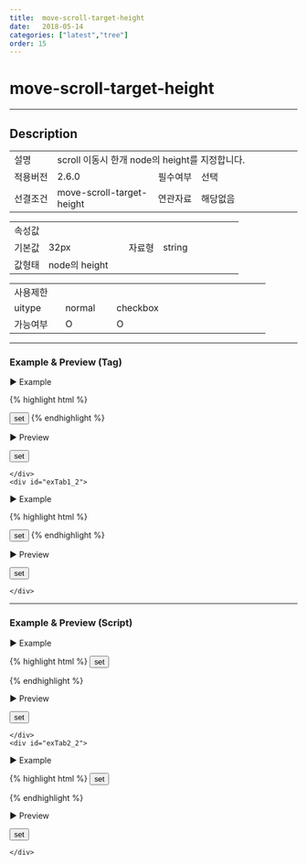 ```yaml
---
title:  move-scroll-target-height
date:   2018-05-14
categories: ["latest","tree"]
order: 15
---
```


move-scroll-target-height
===

---

## Description

<table style="width:100%">
    <colgroup>
        <col width="15%"/>
        <col width="35%"/>
        <col width="15%"/>
        <col width="35%"/>
    </colgroup>
    <tr>
        <td class="tdTitle">설명</td>
        <td colspan="3">scroll 이동시 한개 node의 height를 지정합니다.</td>
    </tr>
    <tr>
        <td class="tdTitle">적용버전</td>
        <td>2.6.0</td>
        <td class="tdTitle">필수여부</td>
        <td>선택</td>
    </tr>
    <tr>
        <td class="tdTitle">선결조건</td>
        <td>move-scroll-target-height</td>
        <td class="tdTitle">연관자료</td>
        <td>해당없음</td>
    </tr>
</table>
<table style="width:100%">
    <colgroup>
        <col width="15%"/>
        <col width="35%"/>
        <col width="15%"/>
        <col width="35%"/>
    </colgroup>
    <tr>
        <td class="tdTitle tdBg" colspan="4">속성값</td>
    </tr>
    <tr>
        <td class="tdTitle">기본값</td>
        <td>32px</td>
        <td class="tdTitle">자료형</td>
        <td>string</td>
    </tr>
    <tr>
        <td class="tdTitle">값형태</td>
        <td colspan="3">node의 height</td>
    </tr>
</table>
<table style="width:100%">
    <colgroup>
        <col width="20%"/>
        <col width="20%"/>
        <col width="20%"/>
        <col width="20%"/>
        <col width="20%"/>
    </colgroup>
    <tr>
        <td class="tdTitle tdBg" colspan="5">사용제한</td>
    </tr>
    <tr>
        <td>uitype</td>
        <td class="tdCenter">normal</td>
        <td class="tdCenter">checkbox</td>
        <td></td>
        <td></td>
    </tr>
    <tr>
        <td>가능여부</td>
        <td class="tdBlue tdCenter">O</td>
        <td class="tdBlue tdCenter">O</td>
        <td></td>
        <td></td>
    </tr>
</table>

---
### Example & Preview (Tag)

<script>
    var treeJsonData=[
        { "id":"1",     "pid":"-1",  "order" : "1", "text" : "1", "tooltip":"tooltip1" },
        { "id":"1_1",   "pid":"1",   "order" : "1", "text" : "1_1", "tooltip":"tooltip1_1" },
        { "id":"1_2",   "pid":"1",   "order" : "2", "text" : "1_2", "tooltip":"tooltip1_2" },
        { "id":"1_1_1", "pid":"1_1", "order" : "1", "text" : "1_1_1", "tooltip":"tooltip1_1_1" },
        { "id":"1_2_1", "pid":"1_2", "order" : "2", "text" : "1_2_1", "tooltip":"tooltip1_2_1" }
    ];
</script>

<style>
    .tab-content{
        height: 200px;
    }
</style>

<sbux-tabs id="exTab1" name="exTab1" uitype="normal" title-target-id-array="exTab1_1^exTab1_2" title-text-array="normal(변동형)^checkbox(변동형)" is-scrollable="false">
</sbux-tabs>
<div id="scrollArea" class="tab-content">
    <div id="exTab1_1">

▶ Example

{% highlight html %}
<script>
    var treeJsonData=[
        { "id":"1",     "pid":"-1",  "order" : "1", "text" : "1" },
        { "id":"1_1",   "pid":"1",   "order" : "1", "text" : "1_1" },
        { "id":"1_2",   "pid":"1",   "order" : "2", "text" : "1_2" },
        { "id":"1_1_1", "pid":"1_1", "order" : "1", "text" : "1_1_1" },
        { "id":"1_2_1", "pid":"1_2", "order" : "2", "text" : "1_2_1" }
    ]; 
</script>
<input type="button" value="set" onclick="SBUxMethod.set('sbTagNm1_1', '1_2_1', 'expandParents')">
<sbux-tree id="sbIdx1_1" name="sbTagNm1_1" uitype="normal" jsondata-ref="treeJsonData" move-scroll-target-id="scrollArea" move-scroll-target-height="50px"></sbux-tree>
{% endhighlight %}


<br>

▶ Preview 

<input type="button" value="set" onclick="SBUxMethod.set('sbTagNm1_1', '1_2_1', 'expandParents')">
<sbux-tree id="sbIdx1_1" name="sbTagNm1_1" uitype="normal" jsondata-ref="treeJsonData" move-scroll-target-id="scrollArea" move-scroll-target-height="50px"></sbux-tree>

    </div>
    <div id="exTab1_2">

▶ Example

{% highlight html %}
<script>
    var treeJsonData=[
        { "id":"1",     "pid":"-1",  "order" : "1", "text" : "1" },
        { "id":"1_1",   "pid":"1",   "order" : "1", "text" : "1_1" },
        { "id":"1_2",   "pid":"1",   "order" : "2", "text" : "1_2" },
        { "id":"1_1_1", "pid":"1_1", "order" : "1", "text" : "1_1_1" },
        { "id":"1_2_1", "pid":"1_2", "order" : "2", "text" : "1_2_1" }
    ]; 
</script>
<input type="button" value="set" onclick="SBUxMethod.set('sbTagNm1_2', '1_2_1', 'expandParents')">
<sbux-tree id="sbIdx1_2" name="sbTagNm1_2" uitype="checkbox" jsondata-ref="treeJsonData" move-scroll-target-id="scrollArea" move-scroll-target-height="50px"></sbux-tree>
{% endhighlight %}

<br>

▶ Preview 

<input type="button" value="set" onclick="SBUxMethod.set('sbTagNm1_2', '1_2_1', 'expandParents')">
<sbux-tree id="sbIdx1_2" name="sbTagNm1_2" uitype="checkbox" jsondata-ref="treeJsonData" move-scroll-target-id="scrollArea" move-scroll-target-height="50px"></sbux-tree>

    </div>
</div>

---
### Example & Preview (Script)

<sbux-tabs id="exTab2" name="exTab2" uitype="normal" title-target-id-array="exTab2_1^exTab2_2" title-text-array="normal(변동형)^checkbox(변동형)" is-scrollable="false">
</sbux-tabs>
<div id="scrollArea2" class="tab-content">
    <div id="exTab2_1">

▶ Example

{% highlight html %}
<input type="button" value="set" onclick="SBUxMethod.set('sbScriptNm2_1', '1_2_1', 'expandParents')">
<div id="sbArea2_1"></div>
<script>
    var treeJsonData=[
        { "id":"1",     "pid":"-1",  "order" : "1", "text" : "1" },
        { "id":"1_1",   "pid":"1",   "order" : "1", "text" : "1_1" },
        { "id":"1_2",   "pid":"1",   "order" : "2", "text" : "1_2" },
        { "id":"1_1_1", "pid":"1_1", "order" : "1", "text" : "1_1_1" },
        { "id":"1_2_1", "pid":"1_2", "order" : "2", "text" : "1_2_1" }
    ]; 
    $(document).ready(function(){
        $('#sbArea2_1').sbTree({
            name : 'sbScriptNm2_1',
            uitype : 'normal',
            jsondataRef : 'treeJsonData',
            moveScrollTargetId : 'scrollArea2',
            moveScrollTargetHeight : '100'
        });
    }); 
</script>
{% endhighlight %}

<br>

▶ Preview 

<input type="button" value="set" onclick="SBUxMethod.set('sbScriptNm2_1', '1_2_1', 'expandParents')">
<div id="sbArea2_1"></div>
<script>
    $(document).ready(function(){
        $('#sbArea2_1').sbTree({
            name : 'sbScriptNm2_1',
            uitype : 'normal',
            jsondataRef : 'treeJsonData',
            moveScrollTargetId : 'scrollArea2',
            moveScrollTargetHeight : '100'
        });
    }); 
</script>

    </div>
    <div id="exTab2_2">

▶ Example

{% highlight html %}
<input type="button" value="set" onclick="SBUxMethod.set('sbScriptNm2_2', '1_2_1', 'expandParents')">
<div id="sbArea2_2"></div>
<script>
    var treeJsonData=[
        { "id":"1",     "pid":"-1",  "order" : "1", "text" : "1" },
        { "id":"1_1",   "pid":"1",   "order" : "1", "text" : "1_1" },
        { "id":"1_2",   "pid":"1",   "order" : "2", "text" : "1_2" },
        { "id":"1_1_1", "pid":"1_1", "order" : "1", "text" : "1_1_1" },
        { "id":"1_2_1", "pid":"1_2", "order" : "2", "text" : "1_2_1" }
    ]; 
    $(document).ready(function(){
        $('#sbArea2_2').sbTree({
            name : 'sbScriptNm2_2',
            uitype : 'checkbox',
            jsondataRef : 'treeJsonData',
            moveScrollTargetId : 'scrollArea2',
            moveScrollTargetHeight : '100'
        });
    }); 
</script>
{% endhighlight %}

<br>

▶ Preview 

<input type="button" value="set" onclick="SBUxMethod.set('sbScriptNm2_2', '1_2_1', 'expandParents')">
<div id="sbArea2_2"></div>
<script>
    $(document).ready(function(){
        $('#sbArea2_2').sbTree({
            name : 'sbScriptNm2_2',
            uitype : 'checkbox',
            jsondataRef : 'treeJsonData',
            moveScrollTargetId : 'scrollArea2',
            moveScrollTargetHeight : '100'
        });
    }); 
</script>

    </div>
</div>